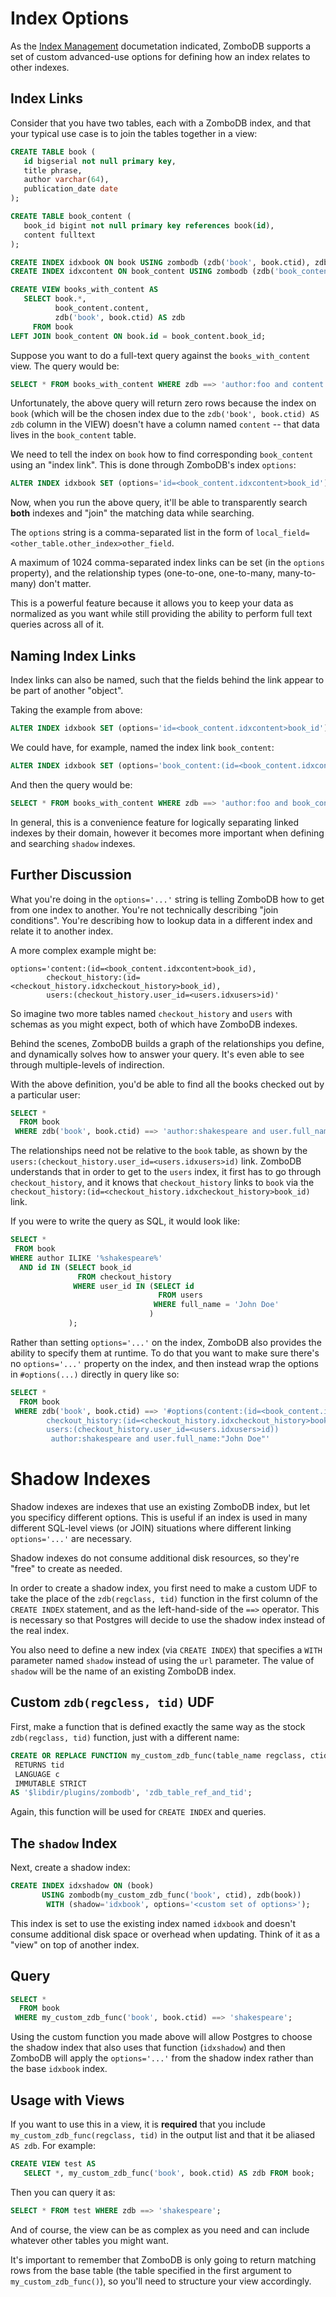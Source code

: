 # Index Options

As the [Index Management](INDEX-MANAGEMENT.md) documetation indicated, ZomboDB supports a set of custom advanced-use options for defining how an index relates to other indexes.


## Index Links

Consider that you have two tables, each with a ZomboDB index, and that your typical use case is to join the tables together in a view:

```sql
CREATE TABLE book (
   id bigserial not null primary key,
   title phrase,
   author varchar(64),
   publication_date date
);

CREATE TABLE book_content (
   book_id bigint not null primary key references book(id),
   content fulltext
);

CREATE INDEX idxbook ON book USING zombodb (zdb('book', book.ctid), zdb(book)) WITH (url='http://localhost:9200/');
CREATE INDEX idxcontent ON book_content USING zombodb (zdb('book_content', book_content.ctid), zdb(book_content)) WITH (url='http://localhost:9200/');

CREATE VIEW books_with_content AS 
   SELECT book.*, 
          book_content.content,
          zdb('book', book.ctid) AS zdb
     FROM book
LEFT JOIN book_content ON book.id = book_content.book_id;

```

Suppose you want to do a full-text query against the `books_with_content` view.  The query would be:

```sql
SELECT * FROM books_with_content WHERE zdb ==> 'author:foo and content:(beer w/3 wine w/30 cheese and food)';
```

Unfortunately, the above query will return zero rows because the index on `book` (which will be the chosen index due to the `zdb('book', book.ctid) AS zdb` column in the VIEW) doesn't have a column named `content` -- that data lives in the `book_content` table.

We need to tell the index on `book` how to find corresponding `book_content` using an "index link".  This is done through ZomboDB's index `options`:

```sql
ALTER INDEX idxbook SET (options='id=<book_content.idxcontent>book_id');
```

Now, when you run the above query, it'll be able to transparently search **both** indexes and "join" the matching data while searching.

The `options` string is a comma-separated list in the form of `local_field=<other_table.other_index>other_field`.

A maximum of 1024 comma-separated index links can be set (in the `options` property), and the relationship types (one-to-one, one-to-many, many-to-many) don't matter.

This is a powerful feature because it allows you to keep your data as normalized as you want while still providing the ability to perform full text queries across all of it.

## Naming Index Links

Index links can also be named, such that the fields behind the link appear to be part of another "object".

Taking the example from above:

```sql
ALTER INDEX idxbook SET (options='id=<book_content.idxcontent>book_id');
```

We could have, for example, named the index link `book_content`:

```sql
ALTER INDEX idxbook SET (options='book_content:(id=<book_content.idxcontent>book_id)');
```

And then the query would be:

```sql
SELECT * FROM books_with_content WHERE zdb ==> 'author:foo and book_content.content:(beer w/3 wine w/30 cheese and food)';
```

In general, this is a convenience feature for logically separating linked indexes by their domain, however it becomes more important when defining and searching `shadow` indexes.

## Further Discussion

What you're doing in the `options='...'` string is telling ZomboDB how to get from one index to another.  You're not technically describing "join conditions".  You're describing how to lookup data in a different index and relate it to another index.

A more complex example might be:  

```
options='content:(id=<book_content.idxcontent>book_id), 
        checkout_history:(id=<checkout_history.idxcheckout_history>book_id), 
        users:(checkout_history.user_id=<users.idxusers>id)'
```

So imagine two more tables named `checkout_history` and `users` with schemas as you might expect, both of which have ZomboDB indexes.

Behind the scenes, ZomboDB builds a graph of the relationships you define, and dynamically solves how to answer your query.  It's even able to see through multiple-levels of indirection.  

With the above definition, you'd be able to find all the books checked out by a particular user:  

```sql
SELECT * 
  FROM book 
 WHERE zdb('book', book.ctid) ==> 'author:shakespeare and user.full_name:"John Doe"'
```

The relationships need not be relative to the `book` table, as shown by the `users:(checkout_history.user_id=<users.idxusers>id)` link.  ZomboDB understands that in order to get to the `users` index, it first has to go through `checkout_history`, and it knows that `checkout_history` links to `book` via the `checkout_history:(id=<checkout_history.idxcheckout_history>book_id)` link.

If you were to write the query as SQL, it would look like:

```sql
SELECT * 
 FROM book 
WHERE author ILIKE '%shakespeare%' 
  AND id IN (SELECT book_id 
               FROM checkout_history 
              WHERE user_id IN (SELECT id 
                                 FROM users 
                                WHERE full_name = 'John Doe'
                               )
             );
```

Rather than setting `options='...'` on the index, ZomboDB also provides the ability to specify them at runtime.  To do that you want to make sure there's no `options='...'` property on the index, and then instead wrap the options in `#options(...)` directly in query like so:

```sql
SELECT * 
  FROM book 
 WHERE zdb('book', book.ctid) ==> '#options(content:(id=<book_content.idxcontent>book_id), 
        checkout_history:(id=<checkout_history.idxcheckout_history>book_id), 
        users:(checkout_history.user_id=<users.idxusers>id))
         author:shakespeare and user.full_name:"John Doe"'
```


# Shadow Indexes

Shadow indexes are indexes that use an existing ZomboDB index, but let you specificy different options.  This is useful if an index is used in many different SQL-level views (or JOIN) situations where different linking `options='...'` are necessary.

Shadow indexes do not consume additional disk resources, so they're "free" to create as needed.

In order to create a shadow index, you first need to make a custom UDF to take the place of the `zdb(regclass, tid)` function in the first column of the `CREATE INDEX` statement, and as the left-hand-side of the `==>` operator.  This is necessary so that Postgres will decide to use the shadow index instead of the real index.

You also need to define a new index (via `CREATE INDEX`) that specifies a `WITH` parameter named `shadow` instead of using the `url` parameter.  The value of `shadow` will be the name of an existing ZomboDB index.

## Custom `zdb(regcless, tid)` UDF

First, make a function that is defined exactly the same way as the stock `zdb(regclass, tid)` function, just with a different name:

```sql
CREATE OR REPLACE FUNCTION my_custom_zdb_func(table_name regclass, ctid tid)
 RETURNS tid
 LANGUAGE c
 IMMUTABLE STRICT
AS '$libdir/plugins/zombodb', 'zdb_table_ref_and_tid';
```

Again, this function will be used for `CREATE INDEX` and queries.

## The `shadow` Index

Next, create a shadow index:

```sql
CREATE INDEX idxshadow ON (book) 
       USING zombodb(my_custom_zdb_func('book', ctid), zdb(book)) 
        WITH (shadow='idxbook', options='<custom set of options>');
```

This index is set to use the existing index named `idxbook` and doesn't consume additional disk space or overhead when updating.  Think of it as a "view" on top of another index.

## Query 

```sql
SELECT * 
  FROM book 
 WHERE my_custom_zdb_func('book', book.ctid) ==> 'shakespeare';
```

Using the custom function you made above will allow Postgres to choose the shadow index that also uses that function (`idxshadow`) and then ZomboDB will apply the `options='...'` from the shadow index rather than the base `idxbook` index.

## Usage with Views

If you want to use this in a view, it is **required** that you include `my_custom_zdb_func(regclass, tid)` in the output list and that it be aliased `AS zdb`.  For example:

```sql
CREATE VIEW test AS 
   SELECT *, my_custom_zdb_func('book', book.ctid) AS zdb FROM book;
```

Then you can query it as:

```sql
SELECT * FROM test WHERE zdb ==> 'shakespeare';
```

And of course, the view can be as complex as you need and can include whatever other tables you might want.

It's important to remember that ZomboDB is only going to return matching rows from the base table (the table specified in the first argument to `my_custom_zdb_func()`), so you'll need to structure your view accordingly.
